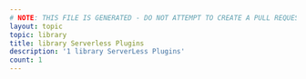```yaml
---
# NOTE: THIS FILE IS GENERATED - DO NOT ATTEMPT TO CREATE A PULL REQUEST TO UPDATE THE DATA. 
layout: topic
topic: library
title: library Serverless Plugins
description: '1 library ServerLess Plugins'
count: 1
---
```

